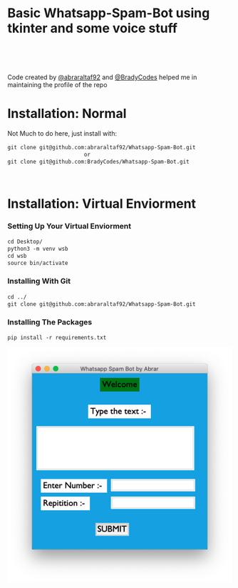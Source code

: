 # Basic Whatsapp-Spam-Bot using tkinter and some voice stuff

<br />
<br />
<br />

Code created by [@abraraltaf92](https://github.com/abraraltaf92) and [@BradyCodes](https://github.com/BradyCodes) helped me 
in maintaining the profile of the repo


# Installation: Normal

Not Much to do here, just install with:

    git clone git@github.com:abraraltaf92/Whatsapp-Spam-Bot.git
                            or
    git clone git@github.com:BradyCodes/Whatsapp-Spam-Bot.git                        
            
<br />



# Installation: Virtual Enviorment

### Setting Up Your Virtual Enviorment

    cd Desktop/
    python3 -m venv wsb
    cd wsb
    source bin/activate

### Installing With Git

    cd ../
    git clone git@github.com:abraraltaf92/Whatsapp-Spam-Bot.git

### Installing The Packages

    pip install -r requirements.txt



![Image of Application](https://github.com/abraraltaf92/Whatsapp-Spam-Bot/blob/main/Screen%20Shot%202020-12-05%20at%2010.35.12%20PM.png)
